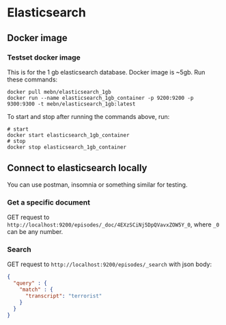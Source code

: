 # Elasticsearch

## Docker image
<!--
### Commit changes to new docker image
You don't have to do this step, i've already done it.

1. get container id of elasticsearch: `docker ps -a` (eg `323a4f9ac5b3`)
2. commit: `docker commit <container id> <new image name>` (eg `docker commit 323a4f9ac5b3 elasticsearch_1gb`)

### Save image
You don't have to do this step, i've already done it.

Save the 1 gb elasticsearch database:
```
docker save -o elasticsearch_1gb.tar elasticsearch_1gb:latest
```

### Download and load image
Download `elasticsearch_1gb.tar.gz` or `elasticsearch_100gb.tar.gz`.

```
# For the 1 gb elasticsearch database
gunzip elasticsearch_1gb.tar.gz
docker load -i elasticsearch_1gb.tar

# For the 100 gb elasticsearch database
gunzip elasticsearch_100gb.tar.gz
docker load -i elasticsearch_100gb.tar
```

### Create and run container based on image
Only run this step once. To start/stop already existing containers, go to the next step.

```
# For the 1 gb elasticsearch database
docker run --name elasticsearch_1gb_container -p 9200:9200 -p 9300:9300 -t elasticsearch_1gb:latest

# For the 100 gb elasticsearch database
docker run --name elasticsearch_100gb_container -p 9200:9200 -p 9300:9300 -t elasticsearch_100gb:latest
```

### Start and stop container
```
# For the 1 gb elasticsearch database
# start
docker start elasticsearch_1gb_container
# stop
docker stop elasticsearch_1gb_container

# For the 100 gb elasticsearch database
# start
docker start elasticsearch_100gb_container
# stop
docker stop elasticsearch_100gb_container
```
-->

### Testset docker image
This is for the 1 gb elasticsearch database. Docker image is ~5gb. Run these commands:

```
docker pull mebn/elasticsearch_1gb
docker run --name elasticsearch_1gb_container -p 9200:9200 -p 9300:9300 -t mebn/elasticsearch_1gb:latest
```

To start and stop after running the commands above, run:
```
# start
docker start elasticsearch_1gb_container
# stop
docker stop elasticsearch_1gb_container
```

## Connect to elasticsearch locally
You can use postman, insomnia or something similar for testing.

### Get a specific document
GET request to `http://localhost:9200/episodes/_doc/4EXzSCiNj5DpQVavxZOW5Y_0`, where `_0` can be any number.

### Search
GET request to `http://localhost:9200/episodes/_search` with json body:

```json
{
  "query" : {
    "match" : {
      "transcript": "terrorist"
    }
  }
}
```